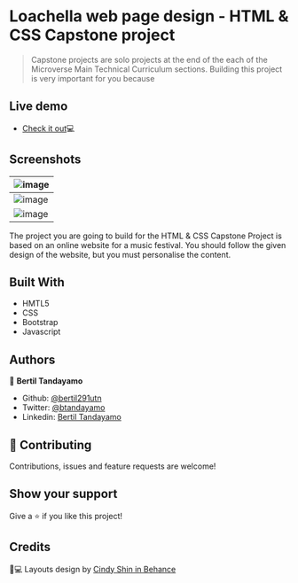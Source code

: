 # Loachella web page design - HTML & CSS Capstone project

> Capstone projects are solo projects at the end of the each of the Microverse Main Technical Curriculum sections. Building this project is very important for you because

## Live demo

- <a href="https://nervous-volhard-8cf75d.netlify.com/" target="_blank">Check it out</a>💻

## Screenshots

| ![image](https://user-images.githubusercontent.com/24902525/77964231-59803980-72a4-11ea-97da-fafcfa9c52f5.png) |
| ------------------------------------------------------------ |
| ![image](https://user-images.githubusercontent.com/24902525/77964398-99472100-72a4-11ea-8a2e-d6bc6e122f3a.png) |
|![image](https://user-images.githubusercontent.com/24902525/77964530-ce537380-72a4-11ea-892b-e471b21fc2c5.png)|

The project you are going to build for the HTML & CSS Capstone Project is based on an online website for a music festival. You should follow the given design of the website, but you must personalise the content. 

## Built With

- HMTL5
- CSS
- Bootstrap
- Javascript

## Authors

👤 **Bertil Tandayamo**

- Github: [@bertil291utn](https://github.com/bertil291utn)
- Twitter: [@btandayamo](https://twitter.com/batandayamo)
- Linkedin: [Bertil Tandayamo](http://bit.ly/bertil_linkedin)


## 🤝 Contributing

Contributions, issues and feature requests are welcome!


## Show your support

Give a ⭐️ if you like this project!

## Credits
📄💻 Layouts design by <a href="https://www.behance.net/adagio07" target="_blank">Cindy Shin in Behance</a>
